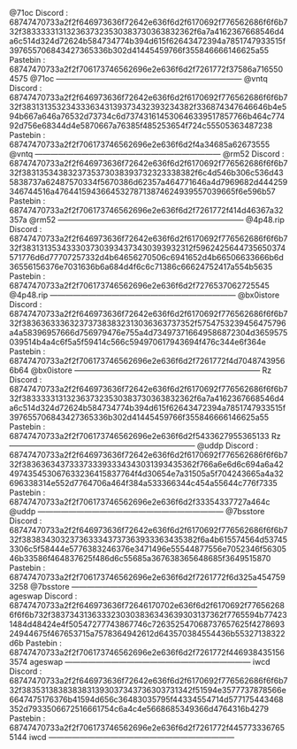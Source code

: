 @71oc
Discord : 68747470733a2f2f646973636f72642e636f6d2f6170692f776562686f6f6b732f3833333131323637323530383730363832362f6a7a4162367668546d4a6c514d324d72624b584734774b394d615f62643472394a7851747933515f397655706843427365336b302d41445459766f355846666146625a55
Pastebin : 68747470733a2f2f706173746562696e2e636f6d2f7261772f37586a7165504575
@71oc
————————————————————————
@vntq
Discord : 68747470733a2f2f646973636f72642e636f6d2f6170692f776562686f6f6b732f3831313532343336343139373432393234382f336874347646646b4e594b667a646a76532d73734c6d737431614530646339517857766b464c77492d756e68344d4e5870667a76385f485253654f724c55505363487238
Pastebin : 68747470733a2f2f706173746562696e2e636f6d2f4a34685a62673555
@vntq
————————————————————————
@rm52
Discord : 68747470733a2f2f646973636f72642e636f6d2f6170692f776562686f6f6b732f3831353438323735373038393732323338382f6c4d546b306c536d435838737a62487570334f5670386d62357a464771646a4d7969682d444259346744516a476441594366453278713874624939557039665f6e596b57
Pastebin : 68747470733a2f2f706173746562696e2e636f6d2f7261772f414d46367a32357a
@rm52
————————————————————————
@4p48.rip
Discord : 68747470733a2f2f646973636f72642e636f6d2f6170692f776562686f6f6b732f3831313534333037303934373430393932312f5962425644735650374571776d6d77707257332d4b64656270506c6941652d4b66506633666b6d36556156376e7031636b6a684d4f6c6c71386c66624752417a554b5635
Pastebin : 68747470733a2f2f706173746562696e2e636f6d2f7276537062725545
@4p48.rip
————————————————————————
@bx0istore
Discord : 68747470733a2f2f646973636f72642e636f6d2f6170692f776562686f6f6b732f3836363336323737383832313036363737352f5754753239456475796a4a58396957666d756979476e755a4d734973716649586872304d3659575039514b4a4c6f5a5f59414c566c594970617943694f476c344e6f364e
Pastebin : 68747470733a2f2f706173746562696e2e636f6d2f7261772f4d70487439566b64
@bx0istore
————————————————————————
Rz
Discord : 68747470733a2f2f646973636f72642e636f6d2f6170692f776562686f6f6b732f3833333131323637323530383730363832362f6a7a4162367668546d4a6c514d324d72624b584734774b394d615f62643472394a7851747933515f397655706843427365336b302d41445459766f355846666146625a55
Pastebin : 68747470733a2f2f706173746562696e2e636f6d2f5433627955365133
Rz
————————————————————————
@uddp
Discord : 68747470733a2f2f646973636f72642e636f6d2f6170692f776562686f6f6b732f3836363437333733393334343031393435362f766a6e6d6c694a6a42497435453067633236415837764f4d30654e7a31505a5f704243665a4a32696338314e552d7764706a464f384a533366344c454a55644c776f7335
Pastebin : 68747470733a2f2f706173746562696e2e636f6d2f33354337727a464c
@uddp
————————————————————————
@7bsstore
Discord : 68747470733a2f2f646973636f72642e636f6d2f6170692f776562686f6f6b732f3838343032373633343737363933363435382f6a4b615574564d537453306c5f58444e5776383246376e3471496e55544877556e7052346f5630546b33586f464837625f486d6c55685a367638365648685f3649515870
Pastebin : 68747470733a2f2f706173746562696e2e636f6d2f7261772f6d325a4547593258
@7bsstore
————————————————————————
ageswap
Discord : 68747470733a2f2f646973636f72646170702e636f6d2f6170692f776562686f6f6b732f3837343136333230303836343639303137362f7765594b774231484d48424e4f50547277743867746c726352547068737657625f427869324944675f467653715a7578364942612d643570384554436b55327138322d6b
Pastebin : 68747470733a2f2f706173746562696e2e636f6d2f7261772f4469384351563574
ageswap
————————————————————————
iwcd
Discord : 68747470733a2f2f646973636f72642e636f6d2f6170692f776562686f6f6b732f3835313838383831393037343736303731342f51594e3577737878566e6647475176376b41594d656c36483035795f44334554714d577175443468352d7933506672516661754c6a4c4e5668685349366d4764316b4279
Pastebin : 68747470733a2f2f706173746562696e2e636f6d2f7261772f4457733367655144
iwcd
————————————————————————
